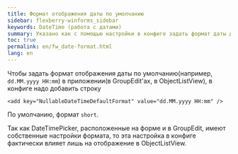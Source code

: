 ```yaml
---
title: Формат отображения даты по умолчанию
sidebar: flexberry-winforms_sidebar
keywords: DateTime (работа с датами)
summary: Указано как с помощью настройки в конфиге задать формат даты для отображения в ObjectListView
toc: true
permalink: en/fw_date-format.html
lang: en
---
```


Чтобы задать формат отображения даты по умолчанию(например, `dd.MM.yyyy HH:mm`) в приложении(в GroupEdit'ах, в ObjectListView), в конфиге надо добавить строку


`<add key="NullableDateTimeDefaultFormat" value="dd.MM.yyyy HH:mm" />`

По умолчанию, формат `short`.

Так как DateTimePicker, расположенные на форме и в GroupEdit, имеют собственные настройки формата, то эта настройка в конфиге фактически влияет лишь на отображение в ObjectListView.